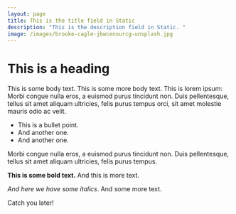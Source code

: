 ```yaml
---
layout: page
title: This is the title field in Static
description: "This is the description field in Static. "
image: /images/brooke-cagle-jbwcenourcg-unsplash.jpg
---
```

# This is a heading

This is some body text. This is some more body text. This is lorem ipsum: Morbi congue nulla eros, a euismod purus tincidunt non. Duis pellentesque, tellus sit amet aliquam ultricies, felis purus tempus orci, sit amet molestie mauris odio ac velit.

- This is a bullet point.
- And another one. 
- And another one.

Morbi congue nulla eros, a euismod purus tincidunt non. Duis pellentesque, tellus sit amet aliquam ultricies, felis purus tempus.

**This is some bold text.** And this is more text. 

_And here we have some italics_. And some more text.   

Catch you later!









